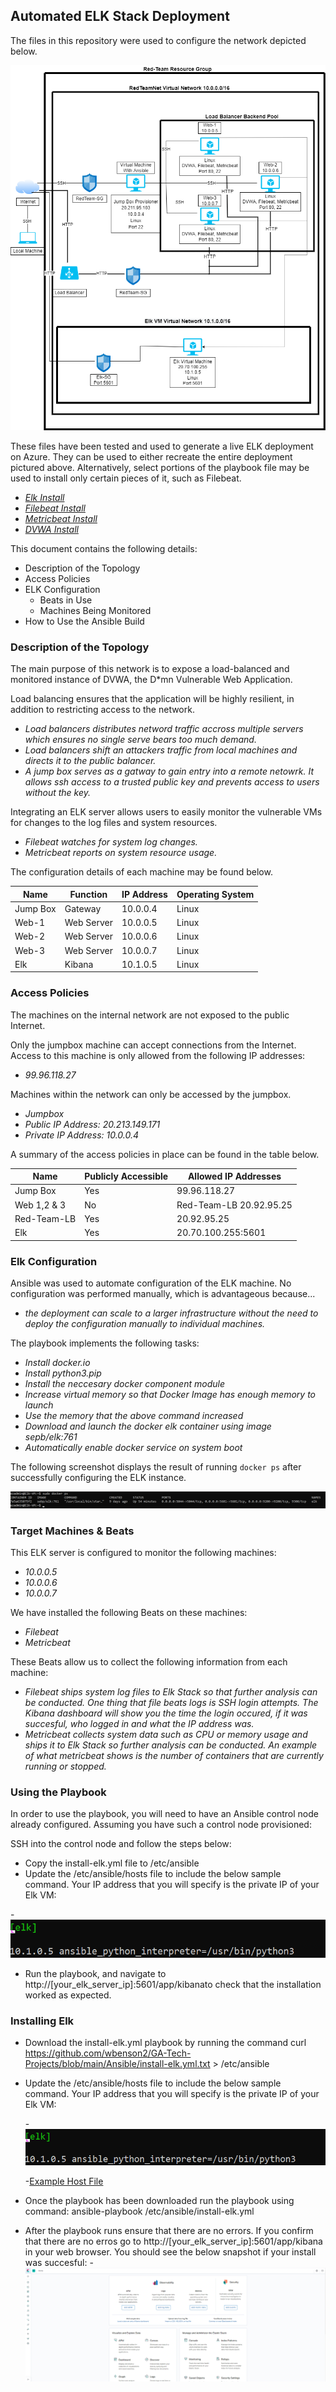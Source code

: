 ## Automated ELK Stack Deployment

The files in this repository were used to configure the network depicted below.

![Network Diagram](https://github.com/wbenson2/GA-Tech-Projects/blob/main/Diagrams/AzureNetworkGroup.png)

These files have been tested and used to generate a live ELK deployment on Azure. They can be used to either recreate the entire deployment pictured above. Alternatively, select portions of the playbook file may be used to install only certain pieces of it, such as Filebeat.

  - _[Elk Install](https://github.com/wbenson2/GA-Tech-Projects/blob/main/Ansible/install-elk.yml.txt)_
  - _[Filebeat Install](https://github.com/wbenson2/GA-Tech-Projects/blob/main/Ansible/filebeat-playbook.yml.txt)_
  - _[Metricbeat Install](https://github.com/wbenson2/GA-Tech-Projects/blob/main/Ansible/metricbeat-playbook.yml.txt)_
  - _[DVWA Install](https://github.com/wbenson2/GA-Tech-Projects/blob/main/Ansible/dvwa_playbook.yml.txt)_

This document contains the following details:
- Description of the Topology
- Access Policies
- ELK Configuration
  - Beats in Use
  - Machines Being Monitored
- How to Use the Ansible Build


### Description of the Topology

The main purpose of this network is to expose a load-balanced and monitored instance of DVWA, the D*mn Vulnerable Web Application.

Load balancing ensures that the application will be highly resilient, in addition to restricting access to the network.
- _Load balancers distributes netword traffic accross multiple servers which ensures no single serve bears too much demand._
- _Load balancers shift an attackers traffic from local machines and directs it to the public balancer._ 
- _A jump box serves as a gatway to gain entry into a remote netowrk. It allows ssh access to a trusted public key and prevents access to users without the key._

Integrating an ELK server allows users to easily monitor the vulnerable VMs for changes to the log files and system resources.
- _Filebeat watches for system log changes._
- _Metricbeat reports on system resource usage._

The configuration details of each machine may be found below.

| Name     | Function    | IP Address | Operating System |
|----------|-------------|------------|------------------|
| Jump Box | Gateway     | 10.0.0.4   | Linux            |
| Web-1    | Web Server  | 10.0.0.5   | Linux            |
| Web-2    | Web Server  | 10.0.0.6   | Linux            |   
| Web-3    | Web Server  | 10.0.0.7   | Linux            |
| Elk      | Kibana      | 10.1.0.5   | Linux            |

### Access Policies

The machines on the internal network are not exposed to the public Internet. 

Only the jumpbox machine can accept connections from the Internet. Access to this machine is only allowed from the following IP addresses:
- _99.96.118.27_

Machines within the network can only be accessed by the jumpbox.
- _Jumpbox_
- _Public IP Address: 20.213.149.171_
- _Private IP Address: 10.0.0.4_

A summary of the access policies in place can be found in the table below.

| Name        | Publicly Accessible | Allowed IP Addresses    |
|-------------|---------------------|-------------------------|
| Jump Box    | Yes                 | 99.96.118.27            |
| Web 1,2 & 3 | No                  | Red-Team-LB 20.92.95.25 |
| Red-Team-LB | Yes                 | 20.92.95.25             |
| Elk         | Yes                 | 20.70.100.255:5601      |

### Elk Configuration

Ansible was used to automate configuration of the ELK machine. No configuration was performed manually, which is advantageous because...
- _the deployment can scale to a larger infrastructure without the need to deploy the configuration manually to individual machines._

The playbook implements the following tasks:
- _Install docker.io_
- _Install python3.pip_
- _Install the neccesary docker component module_
- _Increase virtual memory so that Docker Image has enough memory to launch_ 
- _Use the memory that the above command increased_
- _Download and launch the docker elk container using image sepb/elk:761_
- _Automatically enable docker service on system boot_

The following screenshot displays the result of running `docker ps` after successfully configuring the ELK instance.

![Docker Container Snapshot](https://github.com/wbenson2/GA-Tech-Projects/blob/main/Images/elk-docker-image-snapshot.png)

### Target Machines & Beats
This ELK server is configured to monitor the following machines:
- _10.0.0.5_
- _10.0.0.6_
- _10.0.0.7_

We have installed the following Beats on these machines:
- _Filebeat_
- _Metricbeat_

These Beats allow us to collect the following information from each machine:
- _Filebeat ships system log files to Elk Stack so that further analysis can be conducted. One thing that file beats logs is SSH login attempts. The Kibana dashboard will show you the time the login occured, if it was succesful, who logged in and what the IP address was._
- _Metricbeat collects system data such as CPU or memory usage and ships it to Elk Stack so further analysis can be conducted. An example of what metricbeat shows is the number of containers that are currently running or stopped._

### Using the Playbook
In order to use the playbook, you will need to have an Ansible control node already configured. Assuming you have such a control node provisioned: 

SSH into the control node and follow the steps below:
- Copy the install-elk.yml file to /etc/ansible
- Update the /etc/ansible/hosts file to include the below sample command. Your IP address that you will specify is the private IP of your Elk VM:

-![Ansible Host File Elk Configure](https://github.com/wbenson2/GA-Tech-Projects/blob/main/Images/elk_configure.png) 
- Run the playbook, and navigate to http://[your_elk_server_ip]:5601/app/kibanato check that the installation worked as expected.

### Installing Elk

- Download the install-elk.yml playbook by running the command curl https://github.com/wbenson2/GA-Tech-Projects/blob/main/Ansible/install-elk.yml.txt > /etc/ansible
- Update the /etc/ansible/hosts file to include the below sample command. Your IP address that you will specify is the private IP of your Elk VM:

  -![Ansible Host File Elk Configure](https://github.com/wbenson2/GA-Tech-Projects/blob/main/Images/elk_configure.png)

  -[Example Host File](https://github.com/wbenson2/GA-Tech-Projects/blob/main/Ansible/hosts.txt)
- Once the playbook has been downloaded run the playbook using command: ansible-playbook /etc/ansible/install-elk.yml
- After the playbook runs ensure that there are no errors. If you confirm that there are no erros go to http://[your_elk_server_ip]:5601/app/kibana in your web browser. You should see the below snapshot if your install was succesful:
  -![Kibana Snapshot](https://github.com/wbenson2/GA-Tech-Projects/blob/main/Images/kibana_snapshot.png)